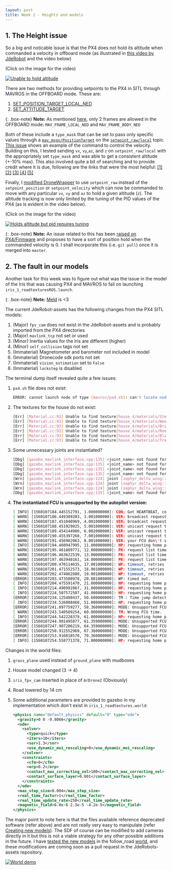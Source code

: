 ```yaml
---
layout: post
title: Week 2 - Heights and models
---
```


## 1. The Height issue

So a big and noticable issue is that the PX4 does not hold its altitude when commanded a velocity in offboard mode (as illustrated in [this video by JdeRobot](https://www.youtube.com/watch?v=x3U_V2lc4LQ) and the video below)

(Click on the image for the video)

[![Unable to hold altitude](http://img.youtube.com/vi/wng4TO8XjqQ/0.jpg)](http://www.youtube.com/watch?v=wng4TO8XjqQ "Height issue")

There are two methods for providing setpoints to the PX4 in SITL through MAVROS in the OFFBOARD mode. These are:

1. [SET_POSITION_TARGET_LOCAL_NED](https://mavlink.io/en/messages/common.html#SET_POSITION_TARGET_LOCAL_NED)
2. [SET_ATTITUDE_TARGET](https://mavlink.io/en/messages/common.html#SET_ATTITUDE_TARGET)

{: .box-note}
**Note:** As mentioned [here](https://docs.px4.io/en/flight_modes/offboard.html), only 2 frames are allowed in the OFFBOARD mode: `MAV_FRAME_LOCAL_NED` and `MAV_FRAME_BODY_NED`

Both of these include a `type_mask` that can be set to pass only specific values through a [`mav_msgs/PositionTarget`](http://docs.ros.org/api/mavros_msgs/html/msg/PositionTarget.html) on the [`setpoint_raw/local`](http://wiki.ros.org/mavros#mavros.2BAC8-Plugins.setpoint_raw) topic. [This issue](https://github.com/mavlink/mavros/issues/792#issuecomment-328018718) shows an example of the command to control the velocity. Building on this, I tested sending `vx`, `vy`,`az`, and `z` on `setpoint_raw/local` with the appropriately set `type_mask` and was able to get a consistent altitude (+-10% max). This also involved quite a bit of searching and to provide credit where it is due, following are the links that were the most helpful:
[\[1\]](http://answers.ros.org/question/251356/mavros-simultaneous-position-and-velocity-control/)
[\[2\]](https://github.com/mavlink/mavros/issues/794)
[\[3\]](https://github.com/mavlink/mavros/issues/402)
[\[4\]](https://github.com/mavlink/mavros/issues/1074)
[\[5\]](https://github.com/mavlink/mavros/issues/471)

Finally, I [modified DroneWrapper](https://github.com/TheRoboticsClub/colab-gsoc2019-Nikhil_Khedekar/blob/master/catkin_ws/src/drone_exercises/src/drone_wrapper.py) to use `setpoint_raw` instead of the `setpoint_position` or `setpoint_velocity` which can now be commanded to move with any particular `vx`, `vy` and `az` to hold a given altitude (`z`). The altitude tracking is now only limited by the tuning of the PID values of the PX4 (as is evident in the video below).

(Click on the image for the video)

[![Holds altitude but pid requires tuning](http://img.youtube.com/vi/T9zrcGUN0II/0.jpg)](http://www.youtube.com/watch?v=T9zrcGUN0II "Height fix")

{: .box-note}
**Note:** An issue related to this has been [raised on PX4/Firmware](https://github.com/PX4/Firmware/issues/12206) and proposes to have a sort of position hold when the commanded velocity is 0. I shall incorporate this (i.e. `git pull`) once it is merged into `master`.

## 2. The fault in our models

Another task for this week was to figure out what was the issue in the model of the Iris that was causing PX4 and MAVROS to fail on launching `iris_1_roadtexturesROS.launch`.

{: .box-note}
**Note:** [Meld](https://meldmerge.org/) is <3

The current JdeRobot-assets has the following changes from the PX4 SITL models:

1. (Major) `fpv_cam` does not exist in the JdeRobot-assets and is probably imported from the PX4 directories
2. (Major) `mavlink_tcp` not set or used
3. (Minor) Inertia values for the Iris are different (higher)
4. (Minor) `self_collision` tags not set
5. (Immaterial) Magnetometer and barometer not included in model
6. (Immaterial) Dronecode sdk ports not set
7. (Immaterial) `vision_estimation` set to `False`
8. (Immaterial) `lockstep` is disabled

The terminal dump itself revealed quite a few issues:

1. `px4.sh` file does not exist:

    ```bash
    ERROR: cannot launch node of type [mavros/px4.sh]: can't locate node [px4.sh] in package [mavros]
    ```

2. The textures for the house do not exist:

    ```bash
    [Err] [Material.cc:93] Unable to find texture[house_4/materials/Steel_Brushed_Stainless.png] in path[/opt/jderobot/share/jderobot/gazebo/models/house_4/meshes]
    [Err] [Material.cc:93] Unable to find texture[house_4/materials/Wood_Veneer_01.png] in path[/opt/jderobot/share/jderobot/gazebo/models/house_4/meshes]
    [Err] [Material.cc:93] Unable to find texture[house_4/materials/Brick_Antique_01.png] in path[/opt/jderobot/share/jderobot/gazebo/models/house_4/meshes]
    [Err] [Material.cc:93] Unable to find texture[house_4/materials/Roofing_Tile_Spanish.png] in path[/opt/jderobot/share/jderobot/gazebo/models/house_4/meshes]
    [Err] [Material.cc:93] Unable to find texture[house_4/materials/Blinds_Roman_Hobbled_Blue.png] in path[/opt/jderobot/share/jderobot/gazebo/models/house_4/meshes]
    [Err] [Material.cc:93] Unable to find texture[house_4/materials/Translucent_Glass_Gold.png] in path[/opt/jderobot/share/jderobot/gazebo/models/house_4/meshes]
    ```

3. Some unnecessary joints are instantiated? 

    ```bash
    [Dbg] [gazebo_mavlink_interface.cpp:135] <joint_name> not found for channel[0] no joint control will be performed for this channel.
    [Dbg] [gazebo_mavlink_interface.cpp:135] <joint_name> not found for channel[1] no joint control will be performed for this channel.
    [Dbg] [gazebo_mavlink_interface.cpp:135] <joint_name> not found for channel[2] no joint control will be performed for this channel.
    [Dbg] [gazebo_mavlink_interface.cpp:135] <joint_name> not found for channel[3] no joint control will be performed for this channel.
    [Wrn] [gazebo_mavlink_interface.cpp:124] joint [zephyr_delta_wing::propeller_joint] not found for channel[4] no joint control for this channel.
    [Wrn] [gazebo_mavlink_interface.cpp:124] joint [zephyr_delta_wing::flap_left_joint] not found for channel[5] no joint control for this channel.
    [Wrn] [gazebo_mavlink_interface.cpp:124] joint [zephyr_delta_wing::flap_right_joint] not found for channel[6] no joint control for this channel.
    [Dbg] [gazebo_mavlink_interface.cpp:135] <joint_name> not found for channel[7] no joint control will be performed for this channel.
    ```

4. **The instantiated FCU is unsupported by the autopilot version:**

    ```bash
    [ INFO] [1560107184.445152791, 1.000000000]: CON: Got HEARTBEAT, connected. FCU: No valid autopilot
    [ WARN] [1560107186.449309203, 3.001000000]: VER: broadcast request timeout, retries left 4
    [ WARN] [1560107187.451040969, 4.001000000]: VER: broadcast request timeout, retries left 3
    [ WARN] [1560107188.451929025, 5.001000000]: VER: unicast request timeout, retries left 2
    [ WARN] [1560107189.454144900, 6.002000000]: VER: unicast request timeout, retries left 1
    [ WARN] [1560107190.455397268, 7.001000000]: VER: unicast request timeout, retries left 0
    [ WARN] [1560107191.456982063, 8.001000000]: VER: your FCU don\'t support AUTOPILOT_VERSION, switched to default capabilities
    [ INFO] [1560107194.460947995, 11.000000000]: HP: requesting home position
    [ WARN] [1560107195.461889771, 12.000000000]: PR: request list timeout, retries left 2
    [ WARN] [1560107196.463622539, 13.000000000]: PR: request list timeout, retries left 1
    [ WARN] [1560107197.463940161, 14.000000000]: PR: request list timeout, retries left 0
    [ WARN] [1560107200.470114635, 17.001000000]: WP: timeout, retries left 2
    [ WARN] [1560107201.471552573, 18.001000000]: WP: timeout, retries left 1
    [ WARN] [1560107202.474082880, 19.001000000]: WP: timeout, retries left 0
    [ERROR] [1560107203.473500978, 20.001000000]: WP: timed out.
    [ INFO] [1560107204.475591470, 21.000000000]: HP: requesting home position
    [ INFO] [1560107214.490992867, 31.000000000]: HP: requesting home position
    [ INFO] [1560107224.507572507, 41.000000000]: HP: requesting home position
    [ERROR] [1560107234.125480437, 50.600000000]: TM : Time jump detected. Resetting time synchroniser.
    [ INFO] [1560107234.526088468, 51.000000000]: HP: requesting home position
    [ERROR] [1560107241.897759277, 58.360000000]: MODE: Unsupported FCU
    [ WARN] [1560107243.540589254, 60.000000000]: TM: Wrong FCU time.
    [ INFO] [1560107244.542228379, 61.000000000]: HP: requesting home position
    [ERROR] [1560107244.901495877, 61.359000000]: MODE: Unsupported FCU
    [ERROR] [1560107247.907206219, 64.359000000]: MODE: Unsupported FCU
    [ERROR] [1560107250.912552969, 67.360000000]: MODE: Unsupported FCU
    [ERROR] [1560107253.916818570, 70.360000000]: MODE: Unsupported FCU
    [ INFO] [1560107254.558771378, 71.000000000]: HP: requesting home position
    ```

Changes in the world files:

1. `grass_plane` used instead of `ground_plane` with mudboxes
2. House model changed (3 -> 4)
3. `iris_fpv_cam` inserted in place of `ArDrone2` (Obviously)
4. Road lowered by 14 cm
5. Some additional parameters are provided to gazebo in my implementation which don't exist in `iris_1_roadtextures.world`:

    ```xml
    <physics name="default_physics" default="0" type="ode">
      <gravity>0 0 -9.8066</gravity>
      <ode>
        <solver>
          <type>quick</type>
          <iters>10</iters>
          <sor>1.3</sor>
          <use_dynamic_moi_rescaling>0</use_dynamic_moi_rescaling>
        </solver>
        <constraints>
          <cfm>0</cfm>
          <erp>0.2</erp>
          <contact_max_correcting_vel>100</contact_max_correcting_vel>
          <contact_surface_layer>0.001</contact_surface_layer>
        </constraints>
      </ode>
      <max_step_size>0.004</max_step_size>
      <real_time_factor>1</real_time_factor>
      <real_time_update_rate>250</real_time_update_rate>
      <magnetic_field>6.0e-6 2.3e-5 -4.2e-5</magnetic_field>
    </physics>
    ```

The major point to note here is that the files available reference deprecated software (refer above) and are not really very easy to manipulate (refer [Creating new models](https://theroboticsclub.github.io/colab-gsoc2019-Nikhil_Khedekar/2019-05-30-creating_new_models/)). The SDF of course can be modified to add cameras directly in it but this is not a viable strategy for any other possible additions in the future. I have [tested the new models](https://github.com/TheRoboticsClub/colab-gsoc2019-Nikhil_Khedekar/tree/master/catkin_ws/src/drone_exercises/launch) in the follow_road [world](https://github.com/TheRoboticsClub/colab-gsoc2019-Nikhil_Khedekar/tree/master/catkin_ws/src/drone_exercises/worlds), and these modifications are coming soon as a pull request in the JdeRobots-assets repository.

[![World demo](http://img.youtube.com/vi/_afQu1fzseg/0.jpg)](http://www.youtube.com/watch?v=_afQu1fzseg "World demo")
